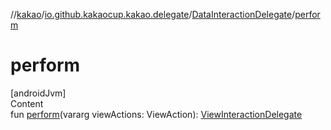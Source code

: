 //[kakao](../../../index.md)/[io.github.kakaocup.kakao.delegate](../index.md)/[DataInteractionDelegate](index.md)/[perform](perform.md)



# perform  
[androidJvm]  
Content  
fun [perform](perform.md)(vararg viewActions: ViewAction): [ViewInteractionDelegate](../-view-interaction-delegate/index.md)  



